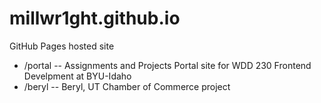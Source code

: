 # millwr1ght.github.io
GitHub Pages hosted site

+ /portal -- Assignments and Projects Portal site for WDD 230 Frontend Develpment at BYU-Idaho
+ /beryl -- Beryl, UT Chamber of Commerce project
